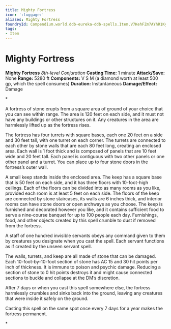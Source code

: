 ```yaml
---
title: Mighty Fortress
icon: ':luggage:'
aliases: Mighty Fortress
foundryId: Compendium.world.ddb-eureka-ddb-spells.Item.V7KehFZm7AYhR1Ky
tags:
- Item
---
```


# Mighty Fortress

**Mighty Fortress**
_8th-level Conjuration_
**Casting Time:** 1 minute
**Attack/Save:** None
**Range:** 5280 ft
**Components:** V S M (a diamond worth at least 500 gp, which the spell consumes)
**Duration:** Instantaneous
**Damage/Effect:** Damage

*<p class="Core-Styles_Core-Body">A fortress of stone erupts from a square area of ground of your choice that you can see within range. The area is 120 feet on each side, and it must not have any buildings or other structures on it. Any creatures in the area are harmlessly lifted up as the fortress rises.</p>
<p class="Core-Styles_Core-Body">The fortress has four turrets with square bases, each one 20 feet on a side and 30 feet tall, with one turret on each corner. The turrets are connected to each other by stone walls that are each 80 feet long, creating an enclosed area. Each wall is 1 foot thick and is composed of panels that are 10 feet wide and 20 feet tall. Each panel is contiguous with two other panels or one other panel and a turret. You can place up to four stone doors in the fortress’s outer wall.</p>
<p class="Core-Styles_Core-Body">A small keep stands inside the enclosed area. The keep has a square base that is 50 feet on each side, and it has three floors with 10-foot-high ceilings. Each of the floors can be divided into as many rooms as you like, provided each room is at least 5 feet on each side. The floors of the keep are connected by stone staircases, its walls are 6 inches thick, and interior rooms can have stone doors or open archways as you choose. The keep is furnished and decorated however you like, and it contains sufficient food to serve a nine-course banquet for up to 100 people each day. Furnishings, food, and other objects created by this spell crumble to dust if removed from the fortress.</p>
<p class="Core-Styles_Core-Body">A staff of one hundred invisible servants obeys any command given to them by creatures you designate when you cast the spell. Each servant functions as if created by the <span class="Serif-Character-Style_Italic-Serif">unseen serv</span><span class="Serif-Character-Style_Italic-Serif">ant </span>spell.</p>
<p class="Core-Styles_Core-Body">The walls, turrets, and keep are all made of stone that can be damaged. Each 10-foot-by-10-foot section of stone has AC 15 and 30 hit points per inch of thickness. It is immune to poison and psychic damage. Reducing a section of stone to 0 hit points destroys it and might cause connected sections to buckle and collapse at the DM’s discretion.</p>
<p class="Core-Styles_Core-Body">After 7 days or when you cast this spell somewhere else, the fortress harmlessly crumbles and sinks back into the ground, leaving any creatures that were inside it safely on the ground.</p>
<p class="Core-Styles_Core-Body">Casting this spell on the same spot once every 7 days for a year makes the fortress permanent.</p>*
